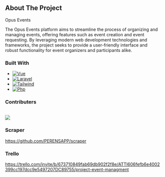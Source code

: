 

## About The Project

Opus Events

The Opus Events platform aims to streamline the process of organizing and managing events, offering features such as event creation and event requesting. By leveraging modern web development technologies and frameworks, the project seeks to provide a user-friendly interface and robust functionality for event organizers and participants alike.


### Built With





* [![Vue][Vue.js]][Vue-url]
* [![Laravel][Laravel.com]][Laravel-url]
* [![Tailwind][Tailwindcss.com]][tailwind-url]
* [![Php][php.net]][php-url]


<h3 align="left">Contributers</h3><br>
<a  href="https://github.com/Kevintroost/Project-10/graphs/contributors">
  <img src="https://contrib.rocks/image?repo=Kevintroost/Project-10" />
</a>

### Scraper
https://github.com/PERENSAPP/scraper

### Trello
https://trello.com/invite/b/673710849fab69db902f2f8e/ATTI606fefb6e4002399cc197dcc9e5497207DC89755/project-event-managment



[Vue.js]: https://img.shields.io/badge/Vue.js-35495E?style=for-the-badge&logo=vuedotjs&logoColor=4FC08D
[Vue-url]: https://vuejs.org/
[Laravel.com]: https://img.shields.io/badge/Laravel-FF2D20?style=for-the-badge&logo=laravel&logoColor=white
[Laravel-url]: https://laravel.com/
[Tailwindcss.com]:https://img.shields.io/badge/tailwindcss-%2338B2AC.svg?style=for-the-badge&logo=tailwind-css&logoColor=white/
[tailwind-url]:https://tailwindcss.com/
[php.net]:https://img.shields.io/badge/php-%23777BB4.svg?style=for-the-badge&logo=php&logoColor=white/
[php-url]:https://www.php.net/


